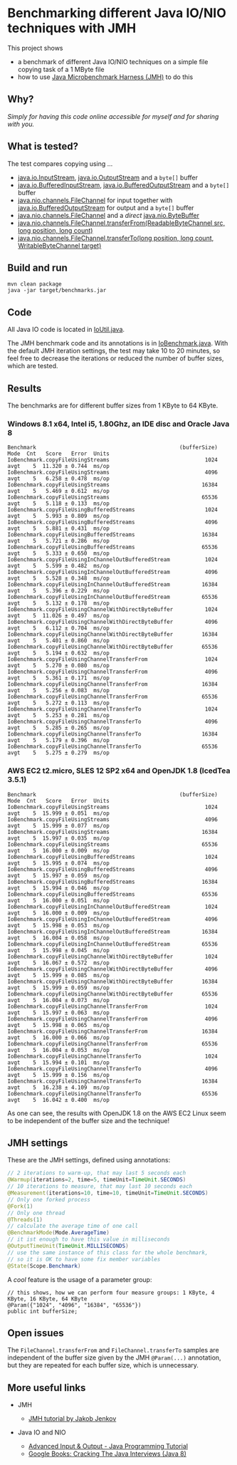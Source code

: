# Benchmarking different Java IO/NIO techniques with JMH

This project shows

- a benchmark of different Java IO/NIO techniques on a simple file copying task of a 1 MByte file
- how to use [Java Microbenchmark Harness (JMH)](http://openjdk.java.net/projects/code-tools/jmh/) to do this

## Why?

*Simply for having this code online accessible for myself and for sharing with you.*

## What is tested?

The test compares copying using ...
- [java.io.InputStream](https://docs.oracle.com/javase/8/docs/api/java/io/InputStream.html),
  [java.io.OutputStream](https://docs.oracle.com/javase/8/docs/api/java/io/OutputStream.html)
  and a `byte[]` buffer
- [java.io.BufferedInputStream](https://docs.oracle.com/javase/8/docs/api/java/io/BufferedInputStream.html),
  [java.io.BufferedOutputStream](https://docs.oracle.com/javase/8/docs/api/java/io/BufferedOutputStream.html)
  and a `byte[]` buffer
- [java.nio.channels.FileChannel](https://docs.oracle.com/javase/8/docs/api/java/nio/channels/FileChannel.html) for input
  together with [java.io.BufferedOutputStream](https://docs.oracle.com/javase/8/docs/api/java/io/BufferedOutputStream.html) for output
  and a `byte[]` buffer
- [java.nio.channels.FileChannel](https://docs.oracle.com/javase/8/docs/api/java/nio/channels/FileChannel.html) and
  a *direct* [java.nio.ByteBuffer](https://docs.oracle.com/javase/8/docs/api/java/nio/ByteBuffer.html)
- [java.nio.channels.FileChannel.transferFrom(ReadableByteChannel src, long position, long count)](https://docs.oracle.com/javase/8/docs/api/java/nio/channels/FileChannel.html#transferFrom-java.nio.channels.ReadableByteChannel-long-long-)
- [java.nio.channels.FileChannel.transferTo(long position, long count, WritableByteChannel target)](https://docs.oracle.com/javase/8/docs/api/java/nio/channels/FileChannel.html#transferTo-long-long-java.nio.channels.WritableByteChannel-)

## Build and run

```
mvn clean package
java -jar target/benchmarks.jar
```

## Code

All Java IO code is located in [IoUtil.java](src/main/java/com/giraone/samples/io/IoUtil.java).

The JMH benchmark code and its annotations is in [IoBenchmark.java](src/main/java/com/giraone/samples/io/IoBenchmark.java).
With the default JMH iteration settings, the test may take 10 to 20 minutes, so feel free to decrease the iterations
or reduced the number of buffer sizes, which are tested.

## Results

The benchmarks are for different buffer sizes from 1 KByte to 64 KByte.

### Windows 8.1 x64, Intel i5, 1.80Ghz, an IDE disc and Oracle Java 8
```
Benchmark                                             (bufferSize)  Mode  Cnt   Score   Error  Units
IoBenchmark.copyFileUsingStreams                              1024  avgt    5  11.320 ± 0.744  ms/op
IoBenchmark.copyFileUsingStreams                              4096  avgt    5   6.258 ± 0.478  ms/op
IoBenchmark.copyFileUsingStreams                             16384  avgt    5   5.469 ± 0.612  ms/op
IoBenchmark.copyFileUsingStreams                             65536  avgt    5   5.118 ± 0.133  ms/op
IoBenchmark.copyFileUsingBufferedStreams                      1024  avgt    5   5.993 ± 0.809  ms/op
IoBenchmark.copyFileUsingBufferedStreams                      4096  avgt    5   5.881 ± 0.431  ms/op
IoBenchmark.copyFileUsingBufferedStreams                     16384  avgt    5   5.721 ± 0.286  ms/op
IoBenchmark.copyFileUsingBufferedStreams                     65536  avgt    5   5.333 ± 0.650  ms/op
IoBenchmark.copyFileUsingInChannelOutBufferedStream           1024  avgt    5   5.599 ± 0.482  ms/op
IoBenchmark.copyFileUsingInChannelOutBufferedStream           4096  avgt    5   5.528 ± 0.348  ms/op
IoBenchmark.copyFileUsingInChannelOutBufferedStream          16384  avgt    5   5.396 ± 0.229  ms/op
IoBenchmark.copyFileUsingInChannelOutBufferedStream          65536  avgt    5   5.132 ± 0.178  ms/op
IoBenchmark.copyFileUsingChannelWithDirectByteBuffer          1024  avgt    5  11.026 ± 0.497  ms/op
IoBenchmark.copyFileUsingChannelWithDirectByteBuffer          4096  avgt    5   6.112 ± 0.704  ms/op
IoBenchmark.copyFileUsingChannelWithDirectByteBuffer         16384  avgt    5   5.401 ± 0.860  ms/op
IoBenchmark.copyFileUsingChannelWithDirectByteBuffer         65536  avgt    5   5.194 ± 0.632  ms/op
IoBenchmark.copyFileUsingChannelTransferFrom                  1024  avgt    5   5.270 ± 0.080  ms/op
IoBenchmark.copyFileUsingChannelTransferFrom                  4096  avgt    5   5.361 ± 0.171  ms/op
IoBenchmark.copyFileUsingChannelTransferFrom                 16384  avgt    5   5.256 ± 0.083  ms/op
IoBenchmark.copyFileUsingChannelTransferFrom                 65536  avgt    5   5.272 ± 0.113  ms/op
IoBenchmark.copyFileUsingChannelTransferTo                    1024  avgt    5   5.253 ± 0.281  ms/op
IoBenchmark.copyFileUsingChannelTransferTo                    4096  avgt    5   5.285 ± 0.265  ms/op
IoBenchmark.copyFileUsingChannelTransferTo                   16384  avgt    5   5.179 ± 0.396  ms/op
IoBenchmark.copyFileUsingChannelTransferTo                   65536  avgt    5   5.275 ± 0.279  ms/op
```

### AWS EC2 t2.micro, SLES 12 SP2 x64 and OpenJDK 1.8 (IcedTea 3.5.1)

```
Benchmark                                             (bufferSize)  Mode  Cnt   Score   Error  Units
IoBenchmark.copyFileUsingStreams                              1024  avgt    5  15.999 ± 0.051  ms/op
IoBenchmark.copyFileUsingStreams                              4096  avgt    5  15.999 ± 0.077  ms/op
IoBenchmark.copyFileUsingStreams                             16384  avgt    5  15.997 ± 0.035  ms/op
IoBenchmark.copyFileUsingStreams                             65536  avgt    5  16.000 ± 0.009  ms/op
IoBenchmark.copyFileUsingBufferedStreams                      1024  avgt    5  15.995 ± 0.074  ms/op
IoBenchmark.copyFileUsingBufferedStreams                      4096  avgt    5  15.997 ± 0.059  ms/op
IoBenchmark.copyFileUsingBufferedStreams                     16384  avgt    5  15.994 ± 0.046  ms/op
IoBenchmark.copyFileUsingBufferedStreams                     65536  avgt    5  16.000 ± 0.051  ms/op
IoBenchmark.copyFileUsingInChannelOutBufferedStream           1024  avgt    5  16.000 ± 0.009  ms/op
IoBenchmark.copyFileUsingInChannelOutBufferedStream           4096  avgt    5  15.998 ± 0.053  ms/op
IoBenchmark.copyFileUsingInChannelOutBufferedStream          16384  avgt    5  16.004 ± 0.058  ms/op
IoBenchmark.copyFileUsingInChannelOutBufferedStream          65536  avgt    5  15.998 ± 0.045  ms/op
IoBenchmark.copyFileUsingChannelWithDirectByteBuffer          1024  avgt    5  16.067 ± 0.572  ms/op
IoBenchmark.copyFileUsingChannelWithDirectByteBuffer          4096  avgt    5  15.999 ± 0.085  ms/op
IoBenchmark.copyFileUsingChannelWithDirectByteBuffer         16384  avgt    5  15.999 ± 0.059  ms/op
IoBenchmark.copyFileUsingChannelWithDirectByteBuffer         65536  avgt    5  16.004 ± 0.073  ms/op
IoBenchmark.copyFileUsingChannelTransferFrom                  1024  avgt    5  15.997 ± 0.063  ms/op
IoBenchmark.copyFileUsingChannelTransferFrom                  4096  avgt    5  15.998 ± 0.065  ms/op
IoBenchmark.copyFileUsingChannelTransferFrom                 16384  avgt    5  16.000 ± 0.066  ms/op
IoBenchmark.copyFileUsingChannelTransferFrom                 65536  avgt    5  16.004 ± 0.053  ms/op
IoBenchmark.copyFileUsingChannelTransferTo                    1024  avgt    5  15.994 ± 0.101  ms/op
IoBenchmark.copyFileUsingChannelTransferTo                    4096  avgt    5  15.999 ± 0.156  ms/op
IoBenchmark.copyFileUsingChannelTransferTo                   16384  avgt    5  16.238 ± 4.109  ms/op
IoBenchmark.copyFileUsingChannelTransferTo                   65536  avgt    5  16.042 ± 0.400  ms/op
```

As one can see, the results with OpenJDK 1.8 on the AWS EC2 Linux seem to be
independent of the buffer size and the technique!

## JMH settings

These are the JMH settings, defined using annotations:

```java
// 2 iterations to warm-up, that may last 5 seconds each
@Warmup(iterations=2, time=5, timeUnit=TimeUnit.SECONDS)
// 10 iterations to measure, that may last 10 seconds each
@Measurement(iterations=10, time=10, timeUnit=TimeUnit.SECONDS)
// Only one forked process
@Fork(1)
// Only one thread
@Threads(1)
// calculate the average time of one call
@BenchmarkMode(Mode.AverageTime)
// it ist enough to have this value in milliseconds
@OutputTimeUnit(TimeUnit.MILLISECONDS)
// use the same instance of this class for the whole benchmark, 
// so it is OK to have some fix member variables
@State(Scope.Benchmark)
```

A *cool* feature is the usage of a parameter group:

```
// this shows, how we can perform four measure groups: 1 KByte, 4 KByte, 16 KByte, 64 KByte
@Param({"1024", "4096", "16384", "65536"})
public int bufferSize;
```

## Open issues

The `FileChannel.transferFrom` and `FileChannel.transferTo` samples are independent of the buffer size given
by the JMH `@Param(...)` annotation, but they are repeated for each buffer size, which is unnecessary.

## More useful links

- JMH
  - [JMH tutorial by Jakob Jenkov](http://tutorials.jenkov.com/java-performance/jmh.html)

- Java IO and NIO
  - [Advanced Input & Output - Java Programming Tutorial](https://www.ntu.edu.sg/home/ehchua/programming/java/J5b_IO_advanced.html)
  - [Google Books: Cracking The Java Interviews (Java 8)](https://play.google.com/books/reader?id=O6fJBAAAQBAJ&hl=de&printsec=frontcover&pg=GBS.PA127)
